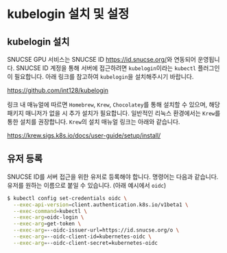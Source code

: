 # kubelogin 설치 및 설정

## kubelogin 설치

SNUCSE GPU 서비스는 SNUCSE ID <https://id.snucse.org/>와 연동되어 운영됩니다. SNUCSE ID 계정을 통해 서버에 접근하려면 `kubelogin`이라는 `kubectl` 플러그인이 필요합니다. 아래 링크를 참고하여 `kubelogin`을 설치해주시기 바랍니다.

<https://github.com/int128/kubelogin>

링크 내 매뉴얼에 따르면 `Homebrew`, `Krew`, `Chocolatey`를 통해 설치할 수 있으며, 해당 패키지 매니저가 없을 시 추가 설치가 필요합니다. 일반적인 리눅스 환경에서는 `Krew`를 통한 설치를 권장합니다. `Krew`의 설치 매뉴얼 링크는 아래와 같습니다.

<https://krew.sigs.k8s.io/docs/user-guide/setup/install/>

## 유저 등록

SNUCSE ID를 서버 접근을 위한 유저로 등록해야 합니다. 명령어는 다음과 같습니다. 유저를 원하는 이름으로 붙일 수 있습니다. (아래 예시에서 `oidc`)

```sh
$ kubectl config set-credentials oidc \
  --exec-api-version=client.authentication.k8s.io/v1beta1 \
  --exec-command=kubectl \
  --exec-arg=oidc-login \
  --exec-arg=get-token \
  --exec-arg=--oidc-issuer-url=https://id.snucse.org/o \
  --exec-arg=--oidc-client-id=kubernetes-oidc \
  --exec-arg=--oidc-client-secret=kubernetes-oidc
```
